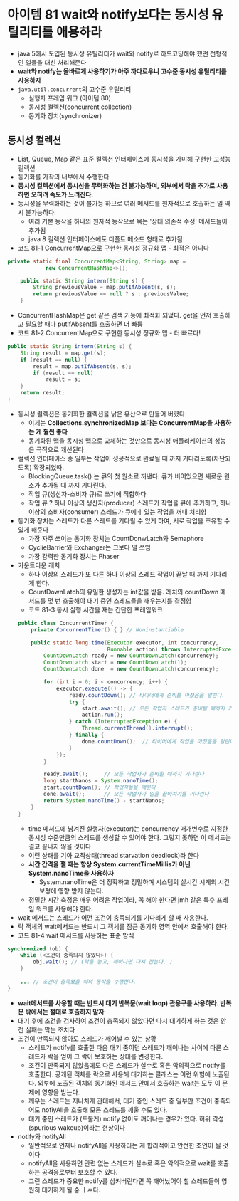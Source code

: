 # 아이템 81 wait와 notify보다는 동시성 유틸리티를 애용하라
- java 5에서 도입된 동시성 유틸리티가 wait와 notify로 하드코딩해야 했떤 전형적인 일들을 대신 처리해준다
- **wait와 notify는 올바르게 사용하기가 아주 까다로우니 고수준 동시성 유틸리티를 사용하자**
- `java.util.concurrent`의 고수준 유틸리티
    - 실행자 프레임 워크 (아이템 80)
    - 동시성 컬렉션(concurrent collection)
    - 동기화 장치(synchronizer)
## 동시성 컬렉션
- List, Queue, Map 같은 표준 컬렉션 인터페이스에 동시성을 가미해 구현한 고성능 컬렉션
- 동기화를 가작의 내부에서 수행한다
- **동시성 컬렉션에서 동시성을 무력화하는 건 불가능하며, 외부에서 락을 추가로 사용하면 오히려 속도가 느려진다.**
- 동시성을 무력화하는 것이 불가능 하므로 여러 메서드를 원자적으로 호출하는 일 역시 불가능하다.
    - 여러 기본 동작을 하나의 원자적 동작으로 묶는 '상태 의존적 수정' 메서드들이 추가됨    
    - java 8 컬렉션 인터페이스에도 디폴트 메소드 형태로 추가됨
- 코드 81-1 ConcurrentMap으로 구현한 동시성 정규화 맵 - 최적은 아니다
```java
private static final ConcurrentMap<String, String> map =
            new ConcurrentHashMap<>();

    public static String intern(String s) {
        String previousValue = map.putIfAbsent(s, s);
        return previousValue == null ? s : previousValue;
    }

```    
- ConcurrentHashMap은 get 같은 검색 기능에 최적화 되었다. get을 먼저 호출하고 필요할 때마 putIfAbsent를 호출하면 더 빠름
- 코드 81-2 ConcurrentMap으로 구현한 동시성 정규화 맵 - 더 빠르다!
```java
public static String intern(String s) {
    String result = map.get(s);
    if (result == null) {
        result = map.putIfAbsent(s, s);
        if (result == null)
            result = s;
    }
    return result;
}
```
- 동시성 컬렉션은 동기화한 컬렉션을 낡은 유산으로 만들어 버렸다    
    - 이제는 **Collections.synchronizedMap 보다는 ConcurrentMap을 사용하는 게 훨씬 좋다**
    - 동기화된 맵을 동시성 맵으로 교체하는 것만으로 동시성 애플리케이션의 성능은 극적으로 개선된다
- 컬렉션 인터페이스 중 일부는 작업이 성공적으로 완료될 때 까지 기다리도록(차단되도록) 확장되었따.
    - BlockingQueue.task() 는 큐의 첫 원소르 꺼낸다. 큐가 비어있으면 새로운 원소가 추가될 때 까지 기다린다.
    - 작업 큐(생산자-소비자 큐)로 쓰기에 적합하다
    - 작업 큐 ? 하나 이상의 생산자(producer) 스레드가 작업을 큐에 추가하고, 하나 이상의 소비자(consumer) 스레드가 큐에ㅔ 있는 작업을 꺼내 처리함
- 동기화 장치는 스레드가 다른 스레드를 기다릴 수 있게 하여, 서로 작업을 조유할 수 있게 해준다
    - 가장 자주 쓰이는 동기화 장치는 CountDonwLatch와 Semaphore
    - CyclieBarrier와 Exchanger는 그보다 덜 쓰임
    - 가장 강력한 동기화 장치는 Phaser
- 카운트다운 래치
    - 하나 이상의 스레드가 또 다른 하나 이상의 스레드 작업이 끝날 때 까지 기다리게 한다.
    - CountDownLatch의 유일한 생성자는 int값을 받음. 래치의 countDown 메서드를 몇 번 호출해야 대기 중인 스레드들을 깨우는지를 결정함
    - 코드 81-3 동시 실행 시간을 재는 간단한 프레임워크
    ```java
    public class ConcurrentTimer {
        private ConcurrentTimer() { } // Noninstantiable
    
        public static long time(Executor executor, int concurrency,
                                Runnable action) throws InterruptedException {
            CountDownLatch ready = new CountDownLatch(concurrency);
            CountDownLatch start = new CountDownLatch(1);
            CountDownLatch done  = new CountDownLatch(concurrency);
    
            for (int i = 0; i < concurrency; i++) {
                executor.execute(() -> {
                    ready.countDown(); // 타이머에게 준비를 마쳤음을 알린다.
                    try {
                        start.await(); // 모든 작업자 스레드가 준비될 때까지 기다린다
                        action.run();
                    } catch (InterruptedException e) {
                        Thread.currentThread().interrupt();
                    } finally {
                        done.countDown();  // 타이머에게 작업을 마쳤음을 알린다
                    }
                });
            }
    
            ready.await();     // 모든 작업자가 준비될 때까지 기다린다
            long startNanos = System.nanoTime();
            start.countDown(); // 작업자들을 깨운다
            done.await();      // 모든 작업자가 일을 끝마치기를 기다린다
            return System.nanoTime() - startNanos;
        }
    }

    ```         
    - time 메서드에 남겨진 실행자(executor)는 concurrency 매개변수로 지정한 동시성 수준만큼의 스레드를 생성할 수 있어야 한다. 그렇지 못하면 이 메서드는 결고 끝나지 않을 것이다
    - 이런 상태를 기아 교착상태(thread starvation deadlock)라 한다
    - **시간 간격을 잴 때는 항상 System.currentTimeMillis가 아닌 System.nanoTime을 사용하자**
        - System.nanoTime은 더 정확하고 정밀하며 시스템의 실시간 시계의 시간 보정에 영향 받지 않는다.
    - 정밀한 시간 측정은 매우 어려운 작업이라, 꼭 해야 한다면 jmh 같은 특수 프레임 워크를 사용해야 한다.
- wait 메서드는 스레드가 어떤 조건이 충족되기를 기다리게 할 때 사용한다.
- 락 객체의 wait메서드는 반드시 그 객체를 잠근 동기화 영역 안에서 호출해야 한다.
- 코드 81-4 wait 메서드를 사용하는 표준 방식
```java
synchronized (ob) {
    while (<조건이 충족되지 않았다>) {
        obj.wait(); // (락을 놓고, 깨어나면 다시 잡는다. )
    }
    
    ... // 조건이 충족됐을 때의 동작을 수행한다.
}
```    
- **wait메서드를 사용할 때는 반드시 대기 반복문(wait loop) 관용구를 사용하라. 반복문 밖에서는 절대로 호출하지 말자**
- 대기 후에 조건을 검사하여 조건이 충족되지 않았다면 다시 대기하게 하는 것은 안전 실패는 막는 조치다
- 조건이 만족되지 않아도 스레드가 깨어날 수 있는 상황
    - 스레드가 notify를 호출한 다음 대기 중이던 스레드가 깨어나는 사이에 다른 스레드가 락을 얻어 그 락이 보호하는 상태를 변경한다.
    - 조건이 만족되지 않았음에도 다른 스레드가 실수로 혹은 악의적으로 notify를 호출한다. 공개된 객체를 락으로 사용해 대기하는 클래스는 이런 위험에 노출된다. 외부에 노출된 객체의 동기화된 메서드 안에서 호출하는
    wait는 모두 이 문제에 영향을 받는다.
    - 깨우는 스레드는 지나치게 관대해서, 대기 중인 스레드 중 일부만 조건이 충족되어도 nofiyAll을 호출해 모든 스레드를 깨울 수도 있다.
    - 대기 중인 스레드가 (드물게) notify 없이도 깨어나는 경우가 있다. 허위 각성(spurious wakeup)이라는 현상이다
- notify와 notifyAll
    - 일반적으로 언제나 notifyAll을 사용하라는 게 합리적이고 안전한 조언이 될 것이다
    - notifyAll을 사용하면 관련 없는 스레드가 실수로 혹은 악의적으로 wait를 호출하는 공격응로부터 보호할 수 있다.
    - 그런 스레드가 중요한 notify를 삼켜버린다면 꼭 깨어났어야 할 스레드들이 영원히 대기하게 될 숭 ㅣㅆ다.